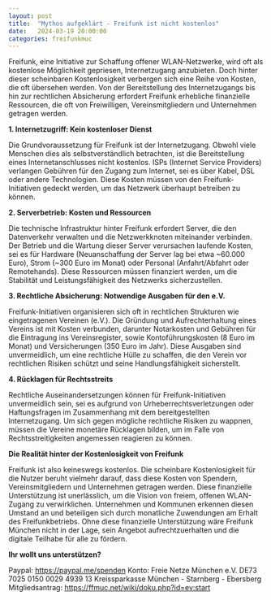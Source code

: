 ```yaml
---
layout: post
title:  "Mythos aufgeklärt - Freifunk ist nicht kostenlos"
date:   2024-03-19 20:00:00
categories: freifunkmuc
---
```


Freifunk, eine Initiative zur Schaffung offener WLAN-Netzwerke, wird oft als kostenlose Möglichkeit gepriesen, Internetzugang anzubieten. Doch hinter dieser scheinbaren Kostenlosigkeit verbergen sich eine Reihe von Kosten, die oft übersehen werden. Von der Bereitstellung des Internetzugangs bis hin zur rechtlichen Absicherung erfordert Freifunk erhebliche finanzielle Ressourcen, die oft von Freiwilligen, Vereinsmitgliedern und Unternehmen getragen werden.

**1. Internetzugriff: Kein kostenloser Dienst**

Die Grundvoraussetzung für Freifunk ist der Internetzugang. Obwohl viele Menschen dies als selbstverständlich betrachten, ist die Bereitstellung eines Internetanschlusses nicht kostenlos. ISPs (Internet Service Providers) verlangen Gebühren für den Zugang zum Internet, sei es über Kabel, DSL oder andere Technologien. Diese Kosten müssen von den Freifunk-Initiativen gedeckt werden, um das Netzwerk überhaupt betreiben zu können.

**2. Serverbetrieb: Kosten und Ressourcen**

Die technische Infrastruktur hinter Freifunk erfordert Server, die den Datenverkehr verwalten und die Netzwerkknoten miteinander verbinden. Der Betrieb und die Wartung dieser Server verursachen laufende Kosten, sei es für Hardware (Neuanschaffung der Server lag bei etwa ~60.000 Euro), Strom (~300 Euro im Monat) oder Personal (Anfahrt/Abfahrt oder Remotehands). Diese Ressourcen müssen finanziert werden, um die Stabilität und Leistungsfähigkeit des Netzwerks sicherzustellen.

**3. Rechtliche Absicherung: Notwendige Ausgaben für den e.V.**

Freifunk-Initiativen organisieren sich oft in rechtlichen Strukturen wie eingetragenen Vereinen (e.V.). Die Gründung und Aufrechterhaltung eines Vereins ist mit Kosten verbunden, darunter Notarkosten und Gebühren für die Eintragung ins Vereinsregister, sowie Kontoführungskosten (8 Euro im Monat) und Versicherungen (350 Euro im Jahr). Diese Ausgaben sind unvermeidlich, um eine rechtliche Hülle zu schaffen, die den Verein vor rechtlichen Risiken schützt und seine Handlungsfähigkeit sicherstellt.

**4. Rücklagen für Rechtsstreits**

Rechtliche Auseinandersetzungen können für Freifunk-Initiativen unvermeidlich sein, sei es aufgrund von Urheberrechtsverletzungen oder Haftungsfragen im Zusammenhang mit dem bereitgestellten Internetzugang. Um sich gegen mögliche rechtliche Risiken zu wappnen, müssen die Vereine monetäre Rücklagen bilden, um im Falle von Rechtsstreitigkeiten angemessen reagieren zu können.

**Die Realität hinter der Kostenlosigkeit von Freifunk**

Freifunk ist also keineswegs kostenlos. Die scheinbare Kostenlosigkeit für die Nutzer beruht vielmehr darauf, dass diese Kosten von Spendern, Vereinsmitgliedern und Unternehmen getragen werden. Diese finanzielle Unterstützung ist unerlässlich, um die Vision von freiem, offenen WLAN-Zugang zu verwirklichen. Unternehmen und Kommunen erkennen diesen Umstand an und beteiligen sich durch monatliche Zuwendungen am Erhalt des Freifunkbetriebs. Ohne diese finanzielle Unterstützung wäre Freifunk München nicht in der Lage, sein Angebot aufrechtzuerhalten und die digitale Teilhabe für alle zu fördern.

**Ihr wollt uns unterstützen?**

Paypal: https://paypal.me/spenden
Konto: 
Freie Netze München e.V.
DE73 7025 0150 0029 4939 13
Kreissparkasse München - Starnberg - Ebersberg
Mitgliedsantrag: https://ffmuc.net/wiki/doku.php?id=ev:start

